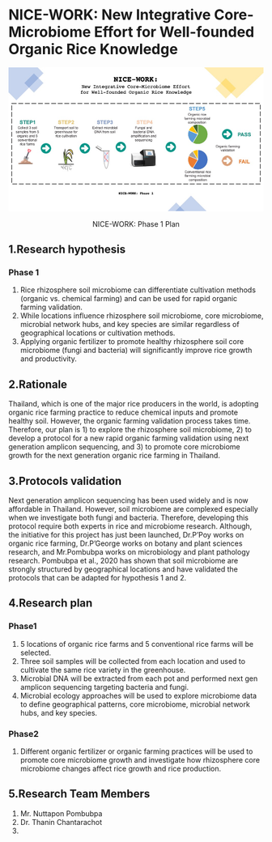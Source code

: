 # NICE-WORK: New Integrative Core-Microbiome Effort for Well-founded Organic Rice Knowledge


![NICE_WORK_Phase1](NICE_WORK_Ph1.jpg)
<p style="text-align: center;"> NICE-WORK: Phase 1 Plan </p>

## 1.Research hypothesis

### Phase 1

1. Rice rhizosphere soil microbiome can differentiate cultivation methods (organic vs. chemical farming) and can be used for rapid organic farming validation.  
2. While locations influence rhizosphere soil microbiome, core microbiome, microbial network hubs, and key species are similar regardless of geographical locations or cultivation methods. 
3. Applying organic fertilizer to promote healthy rhizosphere soil core microbiome (fungi and bacteria) will significantly improve rice growth and productivity. 
 

## 2.Rationale

Thailand, which is one of the major rice producers in the world, is adopting organic rice farming practice to reduce chemical inputs and promote healthy soil. However, the organic farming validation process takes time. Therefore, our plan is 1) to explore the rhizosphere soil microbiome, 2) to develop a protocol for a new rapid organic farming validation using next generation amplicon sequencing, and 3) to promote core microbiome growth for the next generation organic rice farming in Thailand. 

## 3.Protocols validation

Next generation amplicon sequencing has been used widely and is now affordable in Thailand. However, soil microbiome are complexed especially when we investigate both fungi and bacteria. Therefore, developing this protocol require both experts in rice and microbiome research. Although, the initiative for this project has just been launched, Dr.P’Poy works on organic rice farming, Dr.P’George works on botany and plant sciences research, and Mr.Pombubpa works on microbiology and plant pathology research. Pombubpa et al., 2020 has shown that soil microbiome are strongly structured by geographical locations and have validated the protocols that can be adapted for hypothesis 1 and 2. 

## 4.Research plan

### Phase1
1. 5 locations of organic rice farms and 5 conventional rice farms will be selected.
2. Three soil samples will be collected from each location and used to cultivate the same rice variety in the greenhouse. 
3. Microbial DNA will be extracted from each pot and performed next gen amplicon sequencing targeting bacteria and fungi.
4. Microbial ecology approaches will be used to explore microbiome data to define geographical patterns, core microbiome, microbial network hubs, and key species.

### Phase2
1. Different organic fertilizer or organic farming practices will be used to promote core microbiome growth and investigate how rhizosphere core microbiome changes affect rice growth and rice production. 
 

## 5.Research Team Members
1.  Mr. Nuttapon Pombubpa
2.  Dr. Thanin Chantarachot
3.
